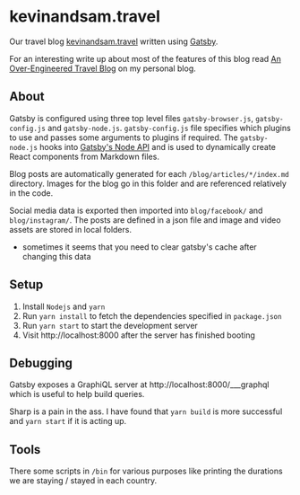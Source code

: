 # kevinandsam.travel

Our travel blog [kevinandsam.travel](https://kevinandsam.travel/) written using [Gatsby](https://www.gatsbyjs.org/).

For an interesting write up about most of the features of this blog read [An Over-Engineered Travel Blog](https://www.kevinhughes.ca/blog/an-over-engineered-travel-blog) on my personal blog.

## About

Gatsby is configured using three top level files `gatsby-browser.js`, `gatsby-config.js` and `gatsby-node.js`. `gatsby-config.js` file specifies which plugins to use and passes some arguments to plugins if required. The `gatsby-node.js` hooks into [Gatsby's Node API](https://www.gatsbyjs.com/docs/reference/config-files/gatsby-node/) and is used to dynamically create React components from Markdown files.

Blog posts are automatically generated for each `/blog/articles/*/index.md` directory. Images for the blog go in this folder and are referenced relatively in the code.

Social media data is exported then imported into `blog/facebook/` and `blog/instagram/`. The posts are defined in a json file and image and video assets are stored in local folders.
  * sometimes it seems that you need to clear gatsby's cache after changing this data

## Setup

1. Install `Nodejs` and `yarn`
2. Run `yarn install` to fetch the dependencies specified in `package.json`
3. Run `yarn start` to start the development server
4. Visit http://localhost:8000 after the server has finished booting


## Debugging

Gatsby exposes a GraphiQL server at http://localhost:8000/___graphql which is useful to help build queries.

Sharp is a pain in the ass. I have found that `yarn build` is more successful and `yarn start` if it is acting up.

## Tools

There some scripts in `/bin` for various purposes like printing the durations we are staying / stayed in each country.
